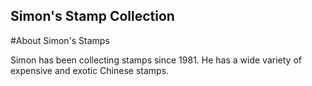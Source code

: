 Simon's Stamp Collection
---

#About Simon's Stamps

Simon has been collecting stamps since 1981.  He has a wide variety of expensive and exotic Chinese stamps.
